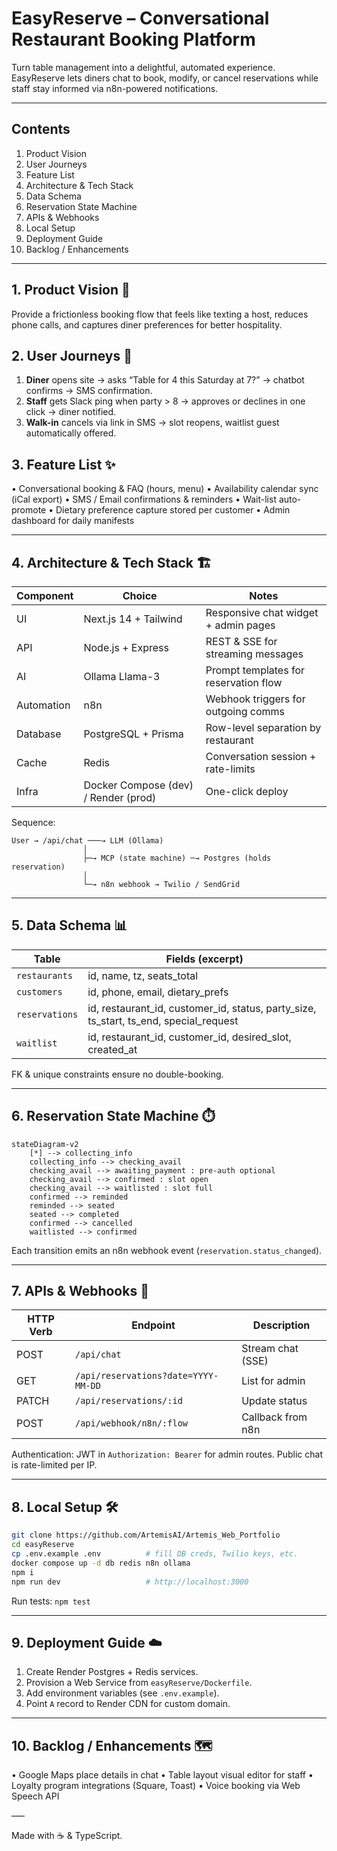 # EasyReserve – Conversational Restaurant Booking Platform

Turn table management into a delightful, automated experience. EasyReserve lets diners chat to book, modify, or cancel reservations while staff stay informed via n8n-powered notifications.

---

## Contents
1. Product Vision
2. User Journeys
3. Feature List
4. Architecture & Tech Stack
5. Data Schema
6. Reservation State Machine
7. APIs & Webhooks
8. Local Setup
9. Deployment Guide
10. Backlog / Enhancements

---

## 1. Product Vision 🥂

Provide a frictionless booking flow that feels like texting a host, reduces phone calls, and captures diner preferences for better hospitality.

## 2. User Journeys 👤

1. **Diner** opens site → asks “Table for 4 this Saturday at 7?” → chatbot confirms → SMS confirmation.
2. **Staff** gets Slack ping when party > 8 → approves or declines in one click → diner notified.
3. **Walk-in** cancels via link in SMS → slot reopens, waitlist guest automatically offered.

## 3. Feature List ✨

• Conversational booking & FAQ (hours, menu)
• Availability calendar sync (iCal export)
• SMS / Email confirmations & reminders
• Wait-list auto-promote
• Dietary preference capture stored per customer
• Admin dashboard for daily manifests

---

## 4. Architecture & Tech Stack  🏗️

Component | Choice | Notes
----------|--------|------
UI | Next.js 14 + Tailwind | Responsive chat widget + admin pages
API | Node.js + Express | REST & SSE for streaming messages
AI | Ollama Llama-3 | Prompt templates for reservation flow
Automation | n8n | Webhook triggers for outgoing comms
Database | PostgreSQL + Prisma | Row-level separation by restaurant
Cache | Redis | Conversation session + rate-limits
Infra | Docker Compose (dev) / Render (prod) | One-click deploy

Sequence:

```
User → /api/chat ───→ LLM (Ollama)
                │
                ├─→ MCP (state machine) ─→ Postgres (holds reservation)
                │
                └─→ n8n webhook → Twilio / SendGrid
```

---

## 5. Data Schema 📊

Table | Fields (excerpt)
------|-----------------
`restaurants` | id, name, tz, seats_total
`customers` | id, phone, email, dietary_prefs
`reservations` | id, restaurant_id, customer_id, status, party_size, ts_start, ts_end, special_request
`waitlist` | id, restaurant_id, customer_id, desired_slot, created_at

FK & unique constraints ensure no double-booking.

---

## 6. Reservation State Machine ⏱️

```mermaid
stateDiagram-v2
    [*] --> collecting_info
    collecting_info --> checking_avail
    checking_avail --> awaiting_payment : pre-auth optional
    checking_avail --> confirmed : slot open
    checking_avail --> waitlisted : slot full
    confirmed --> reminded
    reminded --> seated
    seated --> completed
    confirmed --> cancelled
    waitlisted --> confirmed
```

Each transition emits an n8n webhook event (`reservation.status_changed`).

---

## 7. APIs & Webhooks 📡

HTTP Verb | Endpoint | Description
----------|----------|-----------
POST | `/api/chat` | Stream chat (SSE)
GET  | `/api/reservations?date=YYYY-MM-DD` | List for admin
PATCH| `/api/reservations/:id` | Update status
POST | `/api/webhook/n8n/:flow` | Callback from n8n

Authentication: JWT in `Authorization: Bearer` for admin routes. Public chat is rate-limited per IP.

---

## 8. Local Setup 🛠️

```bash
git clone https://github.com/ArtemisAI/Artemis_Web_Portfolio
cd easyReserve
cp .env.example .env          # fill DB creds, Twilio keys, etc.
docker compose up -d db redis n8n ollama
npm i
npm run dev                   # http://localhost:3000
```

Run tests: `npm test`

---

## 9. Deployment Guide ☁️

1. Create Render Postgres + Redis services.
2. Provision a Web Service from `easyReserve/Dockerfile`.
3. Add environment variables (see `.env.example`).
4. Point `A` record to Render CDN for custom domain.

---

## 10. Backlog / Enhancements 🗺️

• Google Maps place details in chat
• Table layout visual editor for staff
• Loyalty program integrations (Square, Toast)
• Voice booking via Web Speech API

–––

Made with ☕ & TypeScript.
